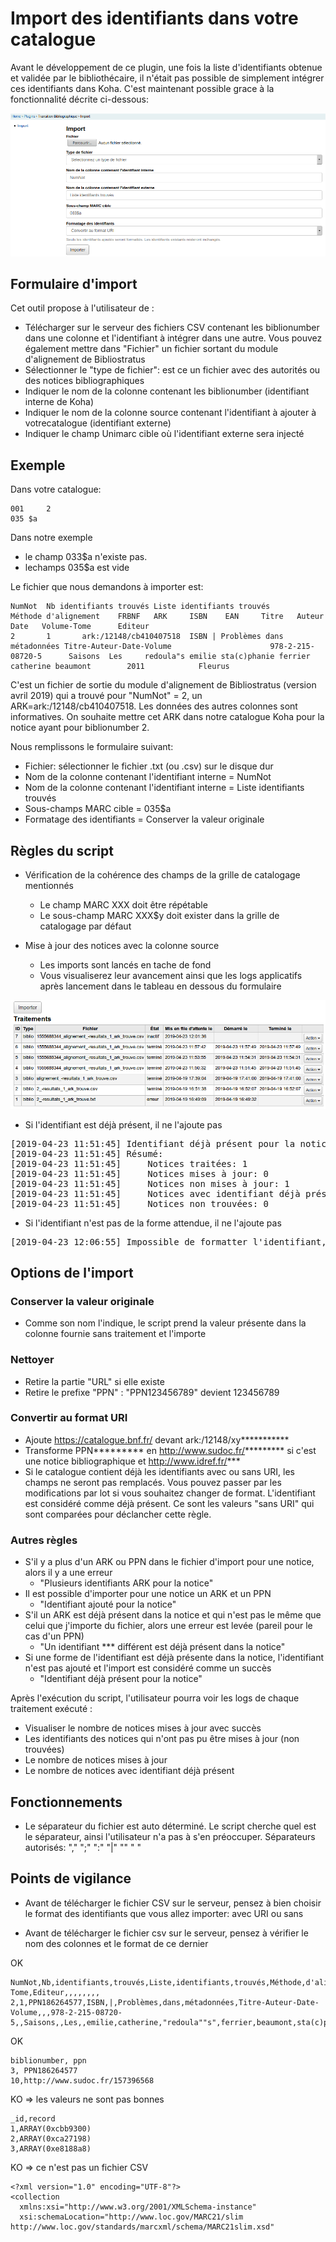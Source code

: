 # Import des identifiants dans votre catalogue

Avant le développement de ce plugin, une fois la liste d'identifiants obtenue et validée par le
bibliothécaire, il n'était pas possible de simplement intégrer ces identifiants dans
Koha. C'est maintenant possible grace à la fonctionnalité décrite ci-dessous:

![Plugin - outil d'import](images/koha-plugin-tb-import.png)

## Formulaire d'import

Cet outil propose à l'utilisateur de :
* Télécharger sur le serveur des fichiers CSV contenant les
biblionumber dans une colonne et l'identifiant à intégrer dans une autre. Vous pouvez également mettre dans "Fichier" un fichier sortant du module d'alignement de Bibliostratus
* Sélectionner le "type de fichier": est ce un fichier avec des autorités ou des notices bibliographiques
* Indiquer le nom de la colonne contenant les biblionumber (identifiant interne de Koha)
* Indiquer le nom de la colonne source contenant l'identifiant à ajouter à votrecatalogue (identifiant externe)
* Indiquer le champ Unimarc cible où l'identifiant externe sera injecté

## Exemple

Dans votre catalogue:
```
001     2
035 $a
```
Dans notre exemple
* le champ 033$a n'existe pas.
* lechamps 035$a est vide

Le fichier que nous demandons à importer est:

```
NumNot  Nb identifiants trouvés Liste identifiants trouvés      Méthode d'alignement    FRBNF   ARK     ISBN    EAN     Titre   Auteur  Date   Volume-Tome      Editeur
2       1       ark:/12148/cb410407518  ISBN | Problèmes dans métadonnées Titre-Auteur-Date-Volume                      978-2-215-08720-5      Saisons  Les     redoula"s emilie sta(c)phanie ferrier catherine beaumont        2011            Fleurus
```

C'est un fichier de sortie du module d'alignement de Bibliostratus (version avril 2019) qui a trouvé pour "NumNot" = 2, un ARK=ark:/12148/cb410407518. Les données des autres colonnes sont informatives. On souhaite mettre cet ARK dans notre catalogue Koha pour la notice ayant pour biblionumber 2.

Nous remplissons le formulaire suivant:
* Fichier: sélectionner le fichier .txt (ou .csv) sur le disque dur
* Nom de la colonne contenant l'identifiant interne = NumNot
* Nom de la colonne contenant l'identifiant interne = Liste identifiants trouvés
* Sous-champs MARC cible = 035$a
* Formatage des identifiants = Conserver la valeur originale

## Règles du script

* Vérification de la cohérence des champs de la grille de catalogage
mentionnés
  * Le champ MARC XXX doit être répétable
  * Le sous-champ MARC XXX$y doit exister dans la grille de catalogage par défaut

* Mise à jour des notices avec la colonne source
  * Les imports sont lancés en tache de fond
  * Vous visualiserez leur avancement ainsi que les logs applicatifs après lancement dans le tableau en dessous du formulaire

![Plugin - outil d'import - liste des traitements](images/koha-plugin-tb-import-traitements.png)

* Si l'identifiant est déjà présent, il ne l'ajoute pas
<pre>
[2019-04-23 11:51:45] Identifiant déjà présent pour la notice 2 (ligne 2)
[2019-04-23 11:51:45] Résumé:
[2019-04-23 11:51:45]     Notices traitées: 1
[2019-04-23 11:51:45]     Notices mises à jour: 0
[2019-04-23 11:51:45]     Notices non mises à jour: 1
[2019-04-23 11:51:45]     Notices avec identifiant déjà présent: 1
[2019-04-23 11:51:45]     Notices non trouvées: 0
</pre>

* Si l'identifiant n'est pas de la forme attendue, il ne l'ajoute pas
<pre>
[2019-04-23 12:06:55] Impossible de formatter l'identifiant, format non reconnu : PPN12345678
</pre>

## Options de l'import

### Conserver la valeur originale

* Comme son nom l'indique, le script prend la valeur présente dans la colonne fournie sans traitement et l'importe

### Nettoyer

* Retire la partie "URL" si elle existe
* Retire le prefixe "PPN" : "PPN123456789" devient 123456789

### Convertir au format URI

* Ajoute  https://catalogue.bnf.fr/ devant ark:/12148/xy***********
* Transforme  PPN*********  en http://www.sudoc.fr/********* si c'est une notice bibliographique et http://www.idref.fr/***
* Si le catalogue contient déjà les identifiants avec ou sans URI, les champs ne seront pas remplacés. Vous pouvez passer par les modifications par lot si vous souhaitez changer de format. L'identifiant est considéré comme déjà présent. Ce sont les valeurs "sans URI" qui sont comparées pour déclancher cette règle.

### Autres règles

* S'il y a plus d'un ARK ou PPN dans le fichier d'import pour une notice, alors il y a une erreur 
  * "Plusieurs identifiants ARK pour la notice"
* Il est possible d'importer pour une notice un ARK et un PPN 
  * "Identifiant ajouté pour la notice"
* S'il un ARK est déjà présent dans la notice et qui n'est pas le même que celui que j'importe du fichier, alors une erreur est levée (pareil pour le cas d'un PPN) 
  * "Un identifiant *** différent est déjà présent dans la notice"
* Si une forme de l'identifiant est déjà présente dans la notice, l'identifiant n'est pas ajouté et l'import est considéré comme un succès
  * "Identifiant déjà présent pour la notice"

Après l'exécution du script, l'utilisateur pourra voir les logs de chaque traitement exécuté :
* Visualiser le nombre de notices mises à jour avec succès
* Les identifiants des notices qui n'ont pas pu être mises à jour (non
trouvées)
* Le nombre de notices mises à jour
* Le nombre de notices avec identifiant déjà présent

## Fonctionnements

* Le séparateur du fichier est auto déterminé. Le script cherche quel est le séparateur, ainsi l'utilisateur n'a pas à s'en préoccuper. Séparateurs autorisés: "," ";" ":" "|" "<TAB>" " " 

## Points de vigilance

* Avant de télécharger le fichier CSV sur le serveur, pensez à bien choisir le format des identifiants que vous allez importer: avec URI ou sans

* Avant de télécharger le fichier csv sur le serveur, pensez à vérifier le nom des colonnes et le format de ce dernier

OK
```
NumNot,Nb,identifiants,trouvés,Liste,identifiants,trouvés,Méthode,d'alignement,FRBNF,ARK,ISBN,EAN,Titre,Auteur,Date,Volume-Tome,Editeur,,,,,,,,
2,1,PPN186264577,ISBN,|,Problèmes,dans,métadonnées,Titre-Auteur-Date-Volume,,,978-2-215-08720-5,,Saisons,,Les,,emilie,catherine,"redoula""s",ferrier,beaumont,sta(c)phanie,2011,,Fleurus
```
OK
```
biblionumber, ppn
3, PPN186264577
10,http://www.sudoc.fr/157396568
```

KO => les valeurs ne sont pas bonnes
```
_id,record
1,ARRAY(0xcbb9300)
2,ARRAY(0xca27198)
3,ARRAY(0xe8188a8)
```

KO => ce n'est pas un fichier CSV
```
<?xml version="1.0" encoding="UTF-8"?>
<collection
  xmlns:xsi="http://www.w3.org/2001/XMLSchema-instance"
  xsi:schemaLocation="http://www.loc.gov/MARC21/slim http://www.loc.gov/standards/marcxml/schema/MARC21slim.xsd"
```
